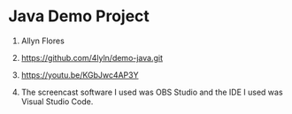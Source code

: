 # Java Demo Project

1. Allyn Flores

2. https://github.com/4lyln/demo-java.git

3. https://youtu.be/KGbJwc4AP3Y

4. The screencast software I used was OBS Studio and the IDE I used was Visual Studio Code.